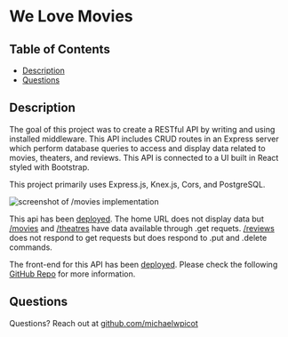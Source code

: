 # We Love Movies
## Table of Contents
* [Description](#description)
* [Questions](#questions)

## Description
The goal of this project was to create a RESTful API by writing and using installed middleware. This API includes CRUD routes in an Express server which perform database queries to access and display data related to movies, theaters, and reviews. This API is connected to a UI built in React styled with Bootstrap.

This project primarily uses Express.js, Knex.js, Cors, and PostgreSQL.

![screenshot of /movies implementation](https://i.imgur.com/oCnlOOz.png)

This api has been [deployed](https://we-love-movies-api.onrender.com/). The home URL does not display data but [/movies](https://we-love-movies-api.onrender.com/movies) and [/theatres](https://we-love-movies-api.onrender.com/theatres) have data available through .get requets. [/reviews](https://we-love-movies-api.onrender.com/reviews) does not respond to get requests but does respond to .put and .delete commands.

The front-end for this API has been [deployed](https://we-love-movies-4yum.onrender.com/). Please check the following [GitHub Repo](https://github.com/MichaelWPicot/we-love-movies-frontend) for more information.

## Questions
Questions? Reach out at [github.com/michaelwpicot](github.com/michaelwpicot)